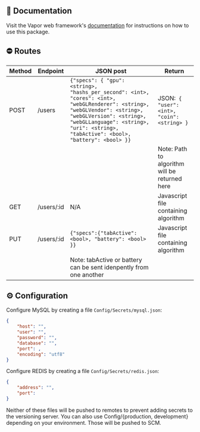 ## 📖 Documentation

Visit the Vapor web framework's [documentation](http://docs.vapor.codes) for instructions on how to use this package.

## ⛔️ Routes

|Method| Endpoint | JSON post | Return |
|---|---|---|---|
| POST | /users | ```{"specs": { "gpu": <string>, "hashs_per_second": <int>, "cores": <int>, "webGLRenderer": <string>, "webGLVendor": <string>, "webGLVersion": <string>, "webGLLanguage": <string>, "uri": <string>, "tabActive": <bool>, "battery": <bool> }}```| JSON:``` { "user": <int>, "coin": <string> }```|
| | | | Note: Path to algorithm will be returned here|
| GET|/users/:id| N/A | Javascript file containing algorithm|
| PUT|/users/:id| `{"specs":{"tabActive": <bool>, "battery": <bool> }}` | Javascript file containing algorithm|
| | | Note: tabActive or battery can be sent idenpently from one another |	|


## ⚙️ Configuration

Configure MySQL by creating a file `Config/Secrets/mysql.json`:

```json
{
    "host": "",
    "user": "",
    "password": "",
    "database": "",
    "port": ,
    "encoding": "utf8"
}
```
Configure REDIS by creating a file `Config/Secrets/redis.json`:
```json
{
	"address": "",
	"port":
}
```
Neither of these files will be pushed to remotes to prevent adding secrets to the versioning server.
You can also use Config/{production, development} depending on your environment. Those will be pushed to SCM.

